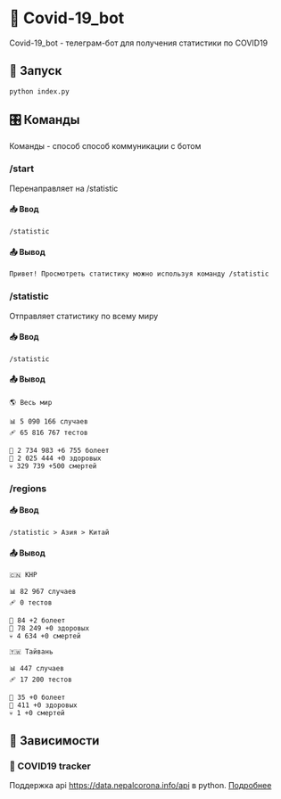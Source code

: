 # 🤖 Covid-19_bot
Covid-19_bot - телеграм-бот для получения статистики по COVID19
## 🚀 Запуск
```
python index.py
```
## 🎛 Команды
Команды - способ способ коммуникации с ботом
### /start
Перенаправляет на /statistic
#### 📥 Ввод
```
/statistic
```
#### 📤 Вывод
```
Привет! Просмотреть статистику можно используя команду /statistic
```
### /statistic
Отправляет статистику по всему миру
#### 📥 Ввод
```
/statistic
```
#### 📤 Вывод
```
🌎 Весь мир

📊 5 090 166 случаев
🩹 65 816 767 тестов

🤒 2 734 983 +6 755 болеет
💊 2 025 444 +0 здоровых
💀 329 739 +500 смертей
```
### /regions
#### 📥 Ввод
```
/statistic > Азия > Китай
```
#### 📤 Вывод
```
🇨🇳 КНР

📊 82 967 случаев
🩹 0 тестов

🤒 84 +2 болеет
💊 78 249 +0 здоровых
💀 4 634 +0 смертей
```
```
🇹🇼 Тайвань

📊 447 случаев
🩹 17 200 тестов

🤒 35 +0 болеет
💊 411 +0 здоровых
💀 1 +0 смертей
```
## 🔨 Зависимости
### 👑 COVID19 tracker
Поддержка api https://data.nepalcorona.info/api в python. [Подробнее](https://github.com/jDan735/covid19-tracker)
